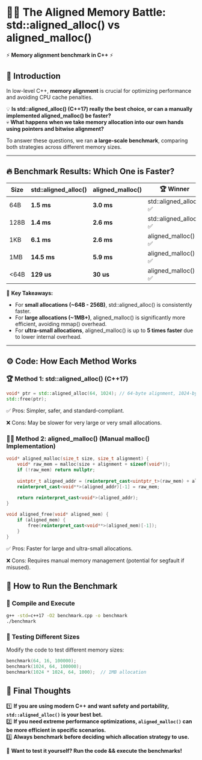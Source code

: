 # 🏴‍☠️ The Aligned Memory Battle: std::aligned_alloc() vs aligned_malloc()
⚡ **Memory alignment benchmark in C++** ⚡  

## 🚀 Introduction  
In low-level C++, **memory alignment** is crucial for optimizing performance and avoiding CPU cache penalties.  

💡 **Is std::aligned_alloc() (C++17) really the best choice, or can a manually implemented aligned_malloc() be faster?**  
💀 **What happens when we take memory allocation into our own hands using pointers and bitwise alignment?**  

To answer these questions, we ran **a large-scale benchmark**, comparing both strategies across different memory sizes.  

---

## 🔥 **Benchmark Results: Which One is Faster?**
| Size | std::aligned_alloc() | aligned_malloc() | 🏆 Winner |
|------|------------------------|--------------------|------------|
| 64B  | **1.5 ms** | **3.0 ms** | std::aligned_alloc() ✅ |
| 128B | **1.4 ms** | **2.6 ms** | std::aligned_alloc() ✅ |
| 1KB  | **6.1 ms** | **2.6 ms** | aligned_malloc() ✅ |
| 1MB  | **14.5 ms** | **5.9 ms** | aligned_malloc() ✅ |
| <64B | **129 us** | **30 us** | aligned_malloc() ✅ |

📌 **Key Takeaways:**  
- For **small allocations (~64B - 256B)**, std::aligned_alloc() is consistently faster.  
- For **large allocations (~1MB+)**, aligned_malloc() is significantly more efficient, avoiding mmap() overhead.  
- For **ultra-small allocations**, aligned_malloc() is up to **5 times faster** due to lower internal overhead.  

---

## ⚙️ **Code: How Each Method Works**

### 🏆 **Method 1: std::aligned_alloc() (C++17)**
```cpp
void* ptr = std::aligned_alloc(64, 1024); // 64-byte alignment, 1024-byte size
std::free(ptr);
```

✅ Pros: Simpler, safer, and standard-compliant.

❌ Cons: May be slower for very large or very small allocations.

### 🏴‍☠️ **Method 2: aligned_malloc() (Manual malloc() Implementation)**

```cpp
void* aligned_malloc(size_t size, size_t alignment) {
    void* raw_mem = malloc(size + alignment + sizeof(void*));
    if (!raw_mem) return nullptr;
    
    uintptr_t aligned_addr = (reinterpret_cast<uintptr_t>(raw_mem) + alignment + sizeof(void*)) & ~(alignment - 1);
    reinterpret_cast<void**>(aligned_addr)[-1] = raw_mem;
    
    return reinterpret_cast<void*>(aligned_addr);
}

void aligned_free(void* aligned_mem) {
    if (aligned_mem) {
        free(reinterpret_cast<void**>(aligned_mem)[-1]);
    }
}
```

✅ Pros: Faster for large and ultra-small allocations.

❌ Cons: Requires manual memory management (potential for segfault if misused).

## 📢 **How to Run the Benchmark**
### 🔹 **Compile and Execute**
```bash
g++ -std=c++17 -O2 benchmark.cpp -o benchmark
./benchmark
```
### 🔹 **Testing Different Sizes**  
Modify the code to test different memory sizes:  
```cpp
benchmark(64, 16, 100000);
benchmark(1024, 64, 100000);
benchmark(1024 * 1024, 64, 1000);  // 1MB allocation
```

## 🎯 **Final Thoughts**
1️⃣ **If you are using modern C++ and want safety and portability, `std::aligned_alloc()` is your best bet.**  
2️⃣ **If you need extreme performance optimizations, `aligned_malloc()` can be more efficient in specific scenarios.**  
3️⃣ **Always benchmark before deciding which allocation strategy to use.**  

🚀 **Want to test it yourself? Run the code && execute the benchmarks!**  
